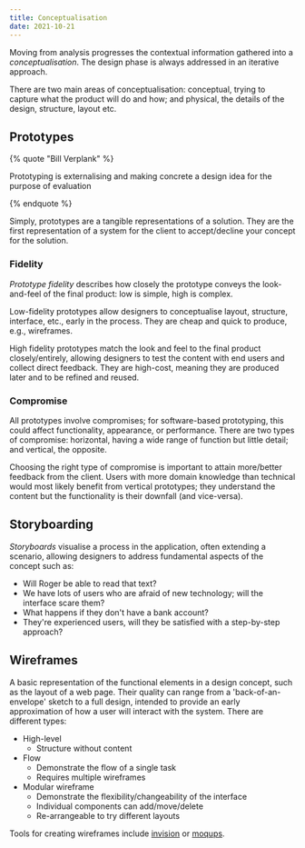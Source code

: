 ```yaml
---
title: Conceptualisation
date: 2021-10-21
---
```


Moving from analysis progresses the contextual information gathered into a
_conceptualisation_. The design phase is always addressed in an iterative
approach.

There are two main areas of conceptualisation: conceptual, trying to capture
what the product will do and how; and physical, the details of the design,
structure, layout etc.

## Prototypes

{% quote "Bill Verplank" %}

Prototyping is externalising and making concrete a design idea for the purpose
of evaluation

{% endquote %}

Simply, prototypes are a tangible representations of a solution. They are the
first representation of a system for the client to accept/decline your concept
for the solution.

### Fidelity

_Prototype fidelity_ describes how closely the prototype conveys the
look-and-feel of the final product: low is simple, high is complex.

Low-fidelity prototypes allow designers to conceptualise layout, structure,
interface, etc., early in the process. They are cheap and quick to produce,
e.g., wireframes.

High fidelity prototypes match the look and feel to the final product
closely/entirely, allowing designers to test the content with end users and
collect direct feedback. They are high-cost, meaning they are produced later and
to be refined and reused.

### Compromise

All prototypes involve compromises; for software-based prototyping, this could
affect functionality, appearance, or performance. There are two types of
compromise: horizontal, having a wide range of function but little detail; and
vertical, the opposite.

Choosing the right type of compromise is important to attain more/better
feedback from the client. Users with more domain knowledge than technical would
most likely benefit from vertical prototypes; they understand the content but
the functionality is their downfall (and vice-versa).

## Storyboarding

_Storyboards_ visualise a process in the application, often extending a
scenario, allowing designers to address fundamental aspects of the concept such
as:

- Will Roger be able to read that text?
- We have lots of users who are afraid of new technology; will the interface
  scare them?
- What happens if they don't have a bank account?
- They're experienced users, will they be satisfied with a step-by-step
  approach?

## Wireframes

A basic representation of the functional elements in a design concept, such as
the layout of a web page. Their quality can range from a 'back-of-an-envelope'
sketch to a full design, intended to provide an early approximation of how a
user will interact with the system. There are different types:

- High-level
  - Structure without content
- Flow
  - Demonstrate the flow of a single task
  - Requires multiple wireframes
- Modular wireframe
  - Demonstrate the flexibility/changeability of the interface
  - Individual components can add/move/delete
  - Re-arrangeable to try different layouts

Tools for creating wireframes include [invision](http://www.invisionapp.com) or
[moqups](https://moqups.com/).

